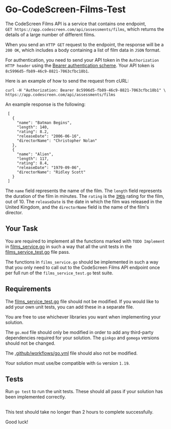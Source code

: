 # Go-CodeScreen-Films-Test

The CodeScreen Films API is a service that contains one endpoint,<br/>
`GET https://app.codescreen.com/api/assessments/films`, which returns the details of a large number of different films.

When you send an `HTTP GET` request to the endpoint, the response will be a `200 OK`, which includes a body containing a list of film data in `JSON` format. 
<br>

For authentication, you need to send your API token in the `Authorization HTTP header` using the [Bearer authentication scheme](https://tools.ietf.org/html/draft-ietf-oauth-v2-bearer-20#section-2.1). Your API token is `8c5996d5-fb89-46c9-8821-7063cfbc18b1`.

Here is an example of how to send the request from cURL:

    curl -H "Authorization: Bearer 8c5996d5-fb89-46c9-8821-7063cfbc18b1" \
    https://app.codescreen.com/api/assessments/films
    
An example response is the following:

     [
       {
         "name": "Batman Begins",
         "length": 140,
         "rating": 8.2,
         "releaseDate": "2006-06-16",
         "directorName": "Christopher Nolan"
       },
       {
         "name": "Alien",
         "length": 117,
         "rating": 8.4,
         "releaseDate": "1979-09-06",
         "directorName": "Ridley Scott"
       }
     ]


The `name` field represents the name of the film. The `length` field represents the duration of the film in minutes. The `rating` is the <a href="https://www.imdb.com/" target="_blank">`IMDb`</a> rating for the film, out of 10.
The `releaseDate` is the date in which the film was released in the United Kingdom, and the `directorName` field is the name of the film's director.

## Your Task

You are required to implement all the functions marked with `TODO Implement` in [films_service.go](films_service.go) in such a way that all the unit tests in the [films_service_test.go](films_service_test.go) file pass.

The functions in `films_service.go` should be implemented in such a way that you only need to call out to the CodeScreen Films API endpoint once per full run of the `films_service_test.go` test suite.

## Requirements

The [films_service_test.go](films_service_test.go) file should not be modified. If you would like to add your own unit tests, you
can add these in a separate file.

You are free to use whichever libraries you want when implementing your solution. </br>

The `go.mod` file should only be modified in order to add any third-party dependencies required for your solution. The `ginkgo` and `gomega` versions should not be changed.

The [.github/workflows/go.yml](.github/workflows/go.yml) file should also not be modified.

Your solution must use/be compatible with `Go` version `1.19`.

## Tests
Run `go test` to run the unit tests. These should all pass if your solution has been implemented correctly.

##

This test should take no longer than 2 hours to complete successfully.

Good luck!
